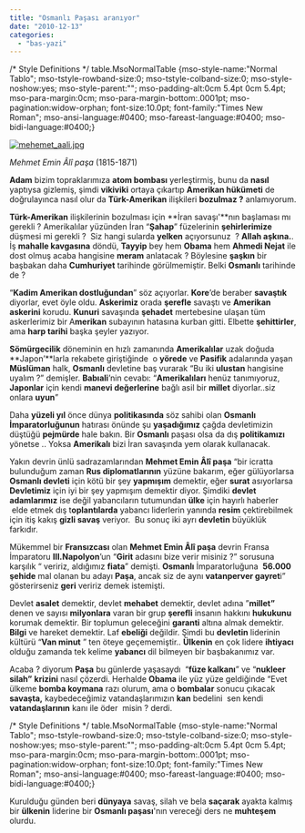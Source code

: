 ```yaml
---
title: "Osmanlı Paşası aranıyor"
date: "2010-12-13"
categories: 
  - "bas-yazi"
---
```


/\* Style Definitions \*/ table.MsoNormalTable {mso-style-name:"Normal Tablo"; mso-tstyle-rowband-size:0; mso-tstyle-colband-size:0; mso-style-noshow:yes; mso-style-parent:""; mso-padding-alt:0cm 5.4pt 0cm 5.4pt; mso-para-margin:0cm; mso-para-margin-bottom:.0001pt; mso-pagination:widow-orphan; font-size:10.0pt; font-family:"Times New Roman"; mso-ansi-language:#0400; mso-fareast-language:#0400; mso-bidi-language:#0400;}

[![mehemet_aali.jpg](/uploads/2010/12/mehemet_aali.jpg)](/uploads/2010/12/mehemet_aali.jpg "mehemet_aali.jpg")

_Mehmet Emin Âlî paşa_ (1815-1871)

**Adam** bizim topraklarımıza **atom bombası** yerleştirmiş, bunu da **nasıl** yaptıysa gizlemiş, şimdi **vikiviki** ortaya çıkartıp **Amerikan hükümeti** de doğrulayınca nasıl olur da **Türk-Amerikan** ilişkileri **bozulmaz ?** anlamıyorum.

**Türk-Amerikan** ilişkilerinin bozulması için **İran savaşı'**nın başlaması mı gerekli ? Amerikalılar yüzünden İran “**Şahap**” füzelerinin **şehirlerimize** düşmesi mi gerekli ?  Siz hangi sularda **yelken** açıyorsunuz  ? **Allah aşkına.**. İş **mahalle kavgasına** döndü, **Tayyip** bey hem **Obama** hem **Ahmedi Nejat** ile dost olmuş acaba hangisine **meram** anlatacak ? Böylesine **şaşkın** bir başbakan daha **Cumhuriyet** tarihinde görülmemiştir. Belki **Osmanlı** tarihinde de ?

“**Kadim Amerikan dostluğundan**” söz açıyorlar. **Kore**’de beraber **savaştık** diyorlar, evet öyle oldu. **Askerimiz** orada **şerefle** savaştı ve **Amerikan askerini** korudu. **Kunuri** savaşında **şehadet** mertebesine ulaşan tüm askerlerimiz bir A**merikan** subayının hatasına kurban gitti. Elbette **şehittirler**, ama **harp tarihi** başka şeyler yazıyor.

**Sömürgecilik** döneminin en hızlı zamanında **Amerikalılar** uzak doğuda **Japon’**larla rekabete giriştiğinde  o **yörede** ve **Pasifik** adalarında yaşan **Müslüman** halk, **Osmanlı** devletine baş vurarak “Bu iki **ulustan** hangisine uyalım ?” demişler. **Babıali**’nin cevabı: “**Amerikalıları** henüz tanımıyoruz, **Japonlar** için kendi **manevi değerlerine** bağlı asil bir **millet** diyorlar..siz onlara **uyun**”

Daha **yüzeli yıl** önce dünya **politikasında** söz sahibi olan **Osmanlı İmparatorluğunun** hatırası önünde şu **yaşadığımız** çağda devletimizin düştüğü **pejmürde** hale bakın. Bir **Osmanlı** paşası olsa da dış **politikamızı** yönetse .. Yoksa **Amerikalı** bizi İran savaşında yem olarak kullanacak.

Yakın devrin ünlü sadrazamlarından **Mehmet Emin Âlî paşa** “bir icratta bulunduğum zaman **Rus diplomatlarının** yüzüne bakarım, eğer gülüyorlarsa **Osmanlı devleti** için kötü bir şey **yapmışım** demektir, eğer **surat** asıyorlarsa **Devletimiz** için iyi bir şey yapmışım demektir diyor. Şimdiki **devlet adamlarımız** ise değil yabancıların tutumundan **ülke** için hayırlı haberler  elde etmek dış t**oplantılarda** yabancı liderlerin yanında **resim** çektirebilmek için itiş kakış **gizli savaş** veriyor.  Bu sonuç iki ayrı **devletin** büyüklük farkıdır.

Mükemmel bir **Fransızcası** olan **Mehmet Emin Âlî paşa** devrin Fransa İmparatoru **III.Napolyon**’un “**Girit** adasını bize verir misiniz ?” sorusuna karşılık “ veririz, aldığımız **fiata**” demişti. **Osmanlı** İmparatorluğuna  **56.000 şehide** mal olanan bu adayı **Paşa**, ancak siz de aynı **vatanperver gayret**i” gösterirseniz **geri** veririz demek istemişti.

Devlet **asalet** demektir, devlet **mehabet** demektir, devlet adına ”**millet”** denen ve sayısı **milyonlara** varan bir grup **şerefli** insanın hakkını **hukukunu** korumak demektir. Bir toplumun geleceğini **garanti** altına almak demektir. **Bilgi** ve hareket demektir. Laf **ebeliği** değildir. Şimdi bu **devletin** liderinin kültürü “**Van minut** ” ten öteye geçememiştir.. **Ülkenin** en çok lidere **ihtiyacı** olduğu zamanda tek kelime **yabancı** dil bilmeyen bir başbakanımız var.

Acaba ? diyorum **Paşa** bu günlerde yaşasaydı  “**füze kalkanı**” ve “**nukleer silah”** **krizini** nasıl çözerdi. Herhalde **Obama** ile yüz yüze geldiğinde “Evet ülkeme **bomba koymana** razı olurum, ama o **bombalar** sonucu çıkacak **savaşta,** kaybedeceğimiz vatandaşlarımızın **kan** bedelini  sen kendi **vatandaşlarının** kanı ile öder  misin ? derdi.

/\* Style Definitions \*/ table.MsoNormalTable {mso-style-name:"Normal Tablo"; mso-tstyle-rowband-size:0; mso-tstyle-colband-size:0; mso-style-noshow:yes; mso-style-parent:""; mso-padding-alt:0cm 5.4pt 0cm 5.4pt; mso-para-margin:0cm; mso-para-margin-bottom:.0001pt; mso-pagination:widow-orphan; font-size:10.0pt; font-family:"Times New Roman"; mso-ansi-language:#0400; mso-fareast-language:#0400; mso-bidi-language:#0400;}

Kurulduğu günden beri **dünyaya** savaş, silah ve bela **saçarak** ayakta kalmış bir **ülkenin** liderine bir **Osmanlı paşası**'nın vereceği ders ne **muhteşem** olurdu.
